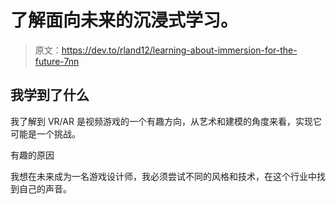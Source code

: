 # 了解面向未来的沉浸式学习。

> 原文：<https://dev.to/rland12/learning-about-immersion-for-the-future-7nn>

## 我学到了什么

我了解到 VR/AR 是视频游戏的一个有趣方向，从艺术和建模的角度来看，实现它可能是一个挑战。

有趣的原因

我想在未来成为一名游戏设计师，我必须尝试不同的风格和技术，在这个行业中找到自己的声音。